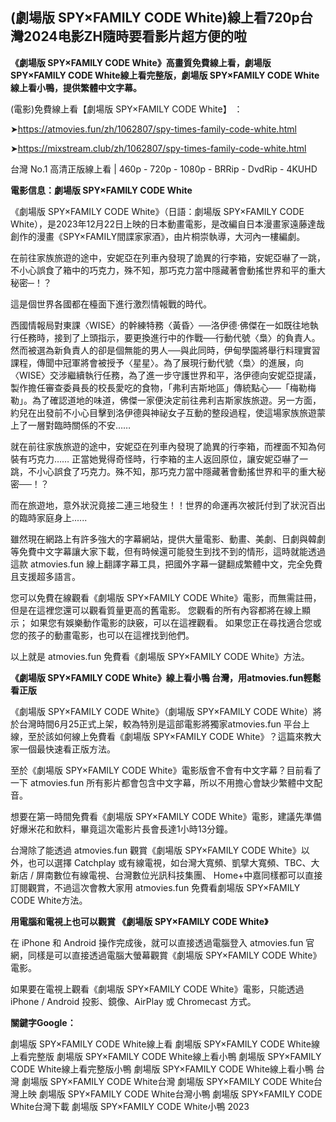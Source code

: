 ## (劇場版 SPY×FAMILY CODE White)線上看720p台灣2024电影ZH隨時要看影片超方便的啦


**《劇場版 SPY×FAMILY CODE White》高畫質免費線上看，劇場版 SPY×FAMILY CODE White線上看完整版，劇場版 SPY×FAMILY CODE White線上看小鴨，提供繁體中文字幕。**

(電影)免費線上看【劇場版 SPY×FAMILY CODE White】 ：

➤https://atmovies.fun/zh/1062807/spy-times-family-code-white.html

➤https://mixstream.club/zh/1062807/spy-times-family-code-white.html

台灣 No.1 高清正版線上看 | 460p - 720p - 1080p - BRRip - DvdRip - 4KUHD


**電影信息：劇場版 SPY×FAMILY CODE White**

《劇場版 SPY×FAMILY CODE White》（日語：劇場版 SPY×FAMILY CODE White），是2023年12月22日上映的日本動畫電影，是改編自日本漫畫家遠藤達哉創作的漫畫《SPY×FAMILY間諜家家酒》，由片桐崇執導，大河內一樓編劇。

在前往家族旅遊的途中，安妮亞在列車內發現了詭異的行李箱，安妮亞嚇了一跳，不小心誤食了箱中的巧克力，殊不知，那巧克力當中隱藏著會動搖世界和平的重大秘密─！？

這是個世界各國都在檯面下進行激烈情報戰的時代。

西國情報局對東課〈WISE〉的幹練特務〈黃昏〉──洛伊德·佛傑在一如既往地執行任務時，接到了上頭指示，要更換進行中的作戰──行動代號〈梟〉的負責人。然而被選為新負責人的卻是個無能的男人──與此同時，伊甸學園將舉行料理實習課程，傳聞中冠軍將會被授予〈星星〉。為了展現行動代號〈梟〉的進展，向〈WISE〉交涉繼續執行任務，為了進一步守護世界和平，洛伊德向安妮亞提議，製作擔任審查委員長的校長愛吃的食物，「弗利吉斯地區」傳統點心──「梅勒梅勒」。為了確認道地的味道，佛傑一家便決定前往弗利吉斯家族旅遊。另一方面，約兒在出發前不小心目擊到洛伊德與神祕女子互動的整段過程，使這場家族旅遊蒙上了一層對臨時關係的不安……

就在前往家族旅遊的途中，安妮亞在列車內發現了詭異的行李箱，而裡面不知為何裝有巧克力……
正當她覺得奇怪時，行李箱的主人返回原位，讓安妮亞嚇了一跳，不小心誤食了巧克力。殊不知，那巧克力當中隱藏著會動搖世界和平的重大秘密──！？

而在旅遊地，意外狀況竟接二連三地發生！！世界的命運再次被託付到了狀況百出的臨時家庭身上......

雖然現在網路上有許多強大的字幕網站，提供大量電影、動畫、美劇、日劇與韓劇等免費中文字幕讓大家下載，但有時候還可能發生到找不到的情形，這時就能透過這款 atmovies.fun 線上翻譯字幕工具，把國外字幕一鍵翻成繁體中文，完全免費且支援超多語言。

您可以免費在線觀看《劇場版 SPY×FAMILY CODE White》電影，而無需註冊，但是在這裡您還可以觀看質量更高的舊電影。 您觀看的所有內容都將在線上顯示； 如果您有娛樂動作電影的訣竅，可以在這裡觀看。 如果您正在尋找適合您或您的孩子的動畫電影，也可以在這裡找到他們。

以上就是 atmovies.fun 免費看《劇場版 SPY×FAMILY CODE White》方法。

**《劇場版 SPY×FAMILY CODE White》線上看小鴨 台灣，用atmovies.fun輕鬆看正版**

《劇場版 SPY×FAMILY CODE White》（劇場版 SPY×FAMILY CODE White）將於台灣時間6月25正式上架，較為特別是這部電影將獨家atmovies.fun 平台上線，至於該如何線上免費看《劇場版 SPY×FAMILY CODE White》？這篇來教大家一個最快速看正版方法。

至於《劇場版 SPY×FAMILY CODE White》電影版會不會有中文字幕？目前看了一下 atmovies.fun 所有影片都會包含中文字幕，所以不用擔心會缺少繁體中文配音。

想要在第一時間免費看《劇場版 SPY×FAMILY CODE White》電影，建議先準備好爆米花和飲料，畢竟這次電影片長會長達1小時13分鐘。  

台灣除了能透過 atmovies.fun 觀賞《劇場版 SPY×FAMILY CODE White》以外，也可以選擇 Catchplay 或有線電視，如台灣大寬頻、凱擘大寬頻、TBC、大新店 / 屏南數位有線電視、台灣數位光訊科技集團、 Home+中嘉同樣都可以直接訂閱觀賞，不過這次會教大家用 atmovies.fun 免費看劇場版 SPY×FAMILY CODE White方法。

**用電腦和電視上也可以觀賞 《劇場版 SPY×FAMILY CODE White》**

在 iPhone 和 Android 操作完成後，就可以直接透過電腦登入 atmovies.fun 官網，同樣是可以直接透過電腦大螢幕觀賞《劇場版 SPY×FAMILY CODE White》電影。

如果要在電視上觀看《劇場版 SPY×FAMILY CODE White》電影，只能透過 iPhone / Android 投影、鏡像、AirPlay 或 Chromecast 方式。


**關鍵字Google：**

劇場版 SPY×FAMILY CODE White線上看
劇場版 SPY×FAMILY CODE White線上看完整版
劇場版 SPY×FAMILY CODE White線上看小鴨
劇場版 SPY×FAMILY CODE White線上看完整版小鴨
劇場版 SPY×FAMILY CODE White線上看小鴨 台灣
劇場版 SPY×FAMILY CODE White台灣
劇場版 SPY×FAMILY CODE White台灣上映
劇場版 SPY×FAMILY CODE White台灣小鴨
劇場版 SPY×FAMILY CODE White台灣下載
劇場版 SPY×FAMILY CODE White小鴨 2023
